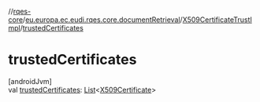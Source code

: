 //[rqes-core](../../../index.md)/[eu.europa.ec.eudi.rqes.core.documentRetrieval](../index.md)/[X509CertificateTrustImpl](index.md)/[trustedCertificates](trusted-certificates.md)

# trustedCertificates

[androidJvm]\
val [trustedCertificates](trusted-certificates.md): [List](https://kotlinlang.org/api/latest/jvm/stdlib/kotlin-stdlib/kotlin.collections/-list/index.html)&lt;[X509Certificate](https://developer.android.com/reference/kotlin/java/security/cert/X509Certificate.html)&gt;
